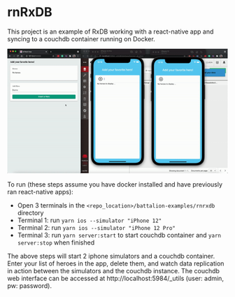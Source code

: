 # rnRxDB

This project is an example of RxDB working with a react-native app and syncing to a couchdb container running on Docker.

![Image of Sync](./rxdb_with_sync.gif)

To run (these steps assume you have docker installed and have previously ran react-native apps):
- Open 3 terminals in the `<repo_location>/battalion-examples/rnrxdb` directory
- Terminal 1: run `yarn ios --simulator "iPhone 12"`
- Terminal 2: run `yarn ios --simulator "iPhone 12 Pro"`
- Terminal 3: run `yarn server:start` to start couchdb container and `yarn server:stop` when finished

The above steps will start 2 iphone simulators and a couchdb container. Enter your list of heroes in the app, delete them, and watch data replication in action between the simulators and the couchdb instance. The couchdb web interface can be accessed at http://localhost:5984/_utils (user: admin, pw: password). 
